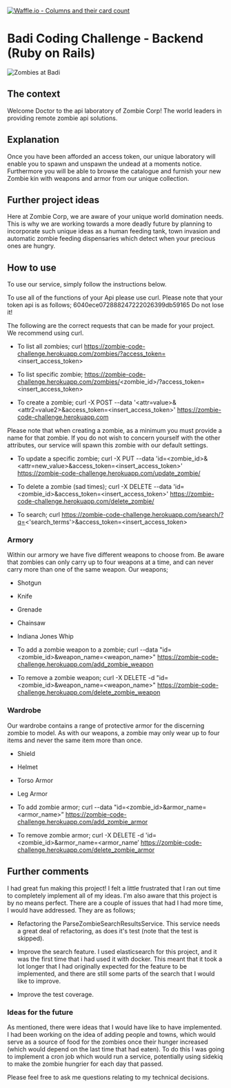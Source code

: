 [![Waffle.io - Columns and their card count](https://badge.waffle.io/twp88/coding-challenge-backend.svg?columns=all)](https://waffle.io/twp88/coding-challenge-backend)

# Badi Coding Challenge - Backend (Ruby on Rails)
![Zombies at Badi](https://user-images.githubusercontent.com/4199523/33260366-e54216aa-d35f-11e7-8442-8d9e1cd67d88.jpg)

## The context
Welcome Doctor to the api laboratory of Zombie Corp! The world leaders in providing remote zombie api solutions.

## Explanation

Once you have been afforded an access token, our unique laboratory will enable you to spawn and unspawn the undead at a moments notice. Furthermore you will be able to browse the catalogue and furnish your new Zombie kin with weapons and armor from our unique collection.

## Further project ideas

Here at Zombie Corp, we are aware of your unique world domination needs. This is why we are working towards a more deadly future by planning to incorporate such unique ideas as a human feeding tank, town invasion and automatic zombie feeding dispensaries which detect when your precious ones are hungry.

## How to use

To use our service, simply follow the instructions below.

To use all of the functions of your Api please use curl.
Please note that your token api is as follows; 6040ece072888247222026399db59165
Do not lose it!

The following are the correct requests that can be made for your project. We recommend using curl.

* To list all zombies;
curl https://zombie-code-challenge.herokuapp.com/zombies/?access_token=<insert_access_token>

* To list specific zombie; https://zombie-code-challenge.herokuapp.com/zombies/<zombie_id>/?access_token=<insert_access_token>

* To create a zombie;
curl -X POST --data '<attr=value>&<attr2=value2>&access_token=<insert_access_token>' https://zombie-code-challenge.herokuapp.com

Please note that when creating a zombie, as a minimum you must provide a name for that zombie. If you do not
wish to concern yourself with the other attributes, our service will spawn this zombie with our default settings.

* To update a specific zombie;
curl -X PUT --data 'id=<zombie_id>&<attr=new_value>&access_token=<insert_access_token>' https://zombie-code-challenge.herokuapp.com/update_zombie/

* To delete a zombie (sad times);
curl -X DELETE --data 'id=<zombie_id>&access_token=<insert_access_token>' https://zombie-code-challenge.herokuapp.com/delete_zombie/

* To search;
curl https://zombie-code-challenge.herokuapp.com/search/?q=<'search_terms'>&access_token=<insert_access_token>

### Armory
Within our armory we have five different weapons to choose from. Be aware that zombies can only carry up to
four weapons at a time, and can never carry more than one of the same weapon. Our weapons;
  * Shotgun
  * Knife
  * Grenade
  * Chainsaw
  * Indiana Jones Whip

 * To add a zombie weapon to a zombie;
 curl --data "id=<zombie_id>&weapon_name=<weapon_name>" https://zombie-code-challenge.herokuapp.com/add_zombie_weapon

 * To remove a zombie weapon;
 curl -X DELETE -d "id=<zombie_id>&weapon_name=<weapon_name>" https://zombie-code-challenge.herokuapp.com/delete_zombie_weapon

 ### Wardrobe
Our wardrobe contains a range of protective armor for the discerning zombie to model. As with our weapons, a zombie
may only wear up to four items and never the same item more than once.
  * Shield
  * Helmet
  * Torso Armor
  * Leg Armor

* To add zombie armor;
curl --data "id=<zombie_id>&armor_name=<armor_name>” https://zombie-code-challenge.herokuapp.com/add_zombie_armor

* To remove zombie armor;
curl -X DELETE -d 'id=<zombie_id>&armor_name=<armor_name’
https://zombie-code-challenge.herokuapp.com/delete_zombie_armor

## Further comments
I had great fun making this project! I felt a little frustrated that I ran out time to completely implement all of my ideas. I'm also aware that this project is by no means perfect. There are a couple of issues that had I had more time, I would have addressed. They are as follows;

  * Refactoring the ParseZombieSearchResultsService. This service needs a great deal of refactoring, as does it's test (note that the test is skipped).

  * Improve the search feature. I used elasticsearch for this project, and it was the first time that i had used it with docker. This meant that it took a lot longer that I had originally expected for the feature to be implemented, and there are still some parts of the search that I would like to improve.

  * Improve the test coverage.

### Ideas for the future
As mentioned, there were ideas that I would have like to have implemented. I had been working on the idea of adding people and towns, which would serve as a source of food for the zombies once their hunger increased (which would depend on the last time that had eaten).
To do this I was going to implement a cron job which would run a service, potentially using sidekiq to make the zombie hungrier for each day that passed.

Please feel free to ask me questions relating to my technical decisions.
